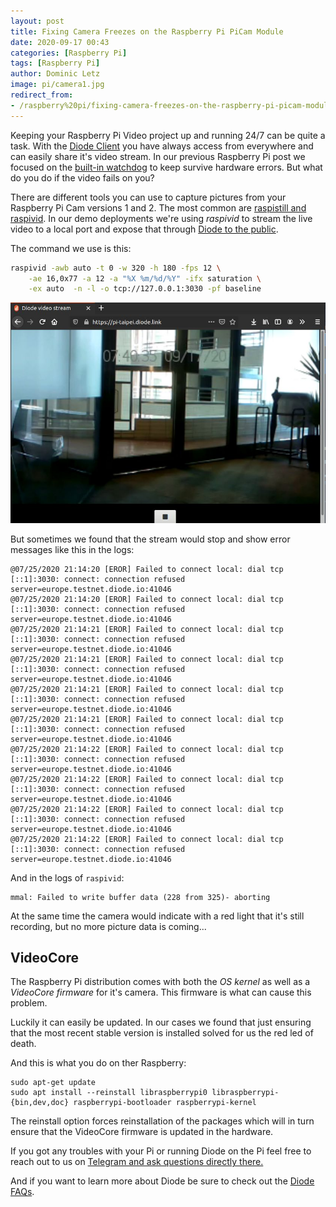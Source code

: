 ```yaml
---
layout: post
title: Fixing Camera Freezes on the Raspberry Pi PiCam Module
date: 2020-09-17 00:43
categories: [Raspberry Pi]
tags: [Raspberry Pi]
author: Dominic Letz
image: pi/camera1.jpg
redirect_from:
- /raspberry%20pi/fixing-camera-freezes-on-the-raspberry-pi-picam-module-20261/
---
```


Keeping your Raspberry Pi Video project up and running 24/7 can be quite a task. With the [Diode Client](/download/) you have always access from everywhere and can easily share it's video stream. In our previous Raspberry Pi post we focused on the [built-in watchdog](/raspberry%20pi/running-forever-with-the-raspberry-pi-hardware-watchdog-20202/) to keep survive hardware errors. But what do you do if the video fails on you?

There are different tools you can use to capture pictures from your Raspberry Pi Cam versions 1 and 2. The most common are [raspistill and raspivid](https://www.raspberrypi.org/documentation/raspbian/applications/camera.md). In our demo deployments we're using _raspivid_ to stream the live video to a local port and expose that through [Diode to the public](https://pi-taipei.diode.link/).

The command we use is this:

```bash
raspivid -awb auto -t 0 -w 320 -h 180 -fps 12 \
    -ae 16,0x77 -a 12 -a "%X %m/%d/%Y" -ifx saturation \
    -ex auto  -n -l -o tcp://127.0.0.1:3030 -pf baseline
```

![Live stream](../assets/img/blog/pi/video1.jpg)

But sometimes we found that the stream would stop and show error messages like this in the logs:

```
@07/25/2020 21:14:20 [EROR] Failed to connect local: dial tcp [::1]:3030: connect: connection refused server=europe.testnet.diode.io:41046
@07/25/2020 21:14:20 [EROR] Failed to connect local: dial tcp [::1]:3030: connect: connection refused server=europe.testnet.diode.io:41046
@07/25/2020 21:14:21 [EROR] Failed to connect local: dial tcp [::1]:3030: connect: connection refused server=europe.testnet.diode.io:41046
@07/25/2020 21:14:21 [EROR] Failed to connect local: dial tcp [::1]:3030: connect: connection refused server=europe.testnet.diode.io:41046
@07/25/2020 21:14:21 [EROR] Failed to connect local: dial tcp [::1]:3030: connect: connection refused server=europe.testnet.diode.io:41046
@07/25/2020 21:14:21 [EROR] Failed to connect local: dial tcp [::1]:3030: connect: connection refused server=europe.testnet.diode.io:41046
@07/25/2020 21:14:22 [EROR] Failed to connect local: dial tcp [::1]:3030: connect: connection refused server=europe.testnet.diode.io:41046
@07/25/2020 21:14:22 [EROR] Failed to connect local: dial tcp [::1]:3030: connect: connection refused server=europe.testnet.diode.io:41046
@07/25/2020 21:14:22 [EROR] Failed to connect local: dial tcp [::1]:3030: connect: connection refused server=europe.testnet.diode.io:41046
@07/25/2020 21:14:22 [EROR] Failed to connect local: dial tcp [::1]:3030: connect: connection refused server=europe.testnet.diode.io:41046
```

And in the logs of `raspivid`:

```
mmal: Failed to write buffer data (228 from 325)- aborting
```

At the same time the camera would indicate with a red light that it's still recording, but no more picture data is coming...


## VideoCore

The Raspberry Pi distribution comes with both the _OS kernel_ as well as a _VideoCore firmware_ for it's camera. This firmware is what can cause this problem.

Luckily it can easily be updated. In our cases we found that just ensuring that the most recent stable version is installed solved for us the red led of death.

And this is what you do on ther Raspberry:

```
sudo apt-get update
sudo apt install --reinstall libraspberrypi0 libraspberrypi-{bin,dev,doc} raspberrypi-bootloader raspberrypi-kernel
```

The reinstall option forces reinstallation of the packages which will in turn ensure that the VideoCore firmware is updated in the hardware.

If you got any troubles with your Pi or running Diode on the Pi feel free to reach out to us on [Telegram and ask questions directly there.](https://t.me/diode_chain)

And if you want to learn more about Diode be sure to check out the [Diode FAQs](https://github.com/diodechain/wiki/wiki/FAQs).
